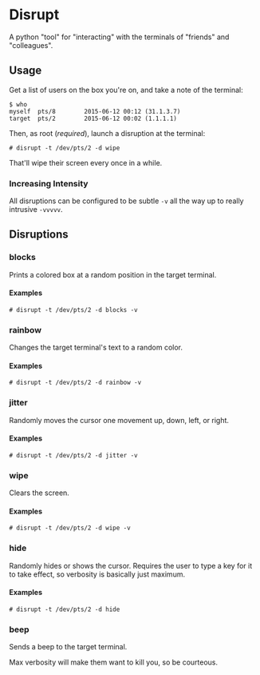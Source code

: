 # Disrupt

A python "tool" for "interacting" with the terminals of "friends" and 
"colleagues".

## Usage

Get a list of users on the box you're on, and take a note of the terminal:

    $ who
    myself  pts/8        2015-06-12 00:12 (31.1.3.7)
    target  pts/2        2015-06-12 00:02 (1.1.1.1)

Then, as root (*required*), launch a disruption at the terminal:

    # disrupt -t /dev/pts/2 -d wipe

That'll wipe their screen every once in a while.

### Increasing Intensity

All disruptions can be configured to be subtle `-v` all the way up to really 
intrusive `-vvvvv`.

## Disruptions

### blocks

Prints a colored box at a random position in the target terminal.

#### Examples

    # disrupt -t /dev/pts/2 -d blocks -v

### rainbow

Changes the target terminal's text to a random color.

#### Examples

    # disrupt -t /dev/pts/2 -d rainbow -v

### jitter

Randomly moves the cursor one movement up, down, left, or right.

#### Examples

    # disrupt -t /dev/pts/2 -d jitter -v

### wipe

Clears the screen.

#### Examples

    # disrupt -t /dev/pts/2 -d wipe -v

### hide

Randomly hides or shows the cursor.  Requires the user to type a key for
it to take effect, so verbosity is basically just maximum.

#### Examples

    # disrupt -t /dev/pts/2 -d hide

### beep

Sends a beep to the target terminal.

Max verbosity will make them want to kill you, so be courteous.
